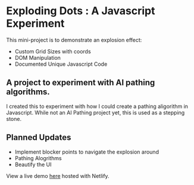 # Exploding Dots : A Javascript Experiment

This mini-project is to demonstrate an explosion effect:

- Custom Grid Sizes with coords
- DOM Manipulation
- Documented Unique Javascript Code

## A project to experiment with AI pathing algorithms.

I created this to experiment with how I could create a pathing aligorithm in Javascript.
While not an AI Pathing project yet, this is used as a stepping stone.

## Planned Updates

- Implement blocker points to navigate the explosion around
- Pathing Alogrithms
- Beautify the UI

View a live demo [here](#) hosted with Netlify.
